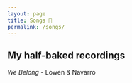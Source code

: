 ```yaml
---
layout: page
title: Songs 🎼
permalink: /songs/
---
```

## My half-baked recordings

*We Belong* - Lowen & Navarro
<audio class="js-player">
<source src="/assets/songs/WeBelong.m4a"/>
</audio>


<ul>
<li class="plyr__cite plyr__cite--audio" hidden>
<small>
<svg class="icon" title="HTML5">
<title>HTML5</title>
<path d="M14.738.326C14.548.118 14.28 0 14 0H2c-.28 0-.55.118-.738.326S.98.81 1.004 1.09l1 11c.03.317.208.603.48.767l5 3c.16.095.338.143.516.143s.356-.048.515-.143l5-3c.273-.164.452-.45.48-.767l1-11c.026-.28-.067-.557-.257-.764zM12 4H6v2h6v5.72l-4 1.334-4-1.333V9h2v1.28l2 .666 2-.667V8H4V2h8v2z"></path>
</svg>
<a href="http://www.kishibashi.com/" target="_blank">Kishi Bashi &ndash; &ldquo;It All Began With A Burst&rdquo;</a>
&copy; Kishi Bashi
</small>
</li>